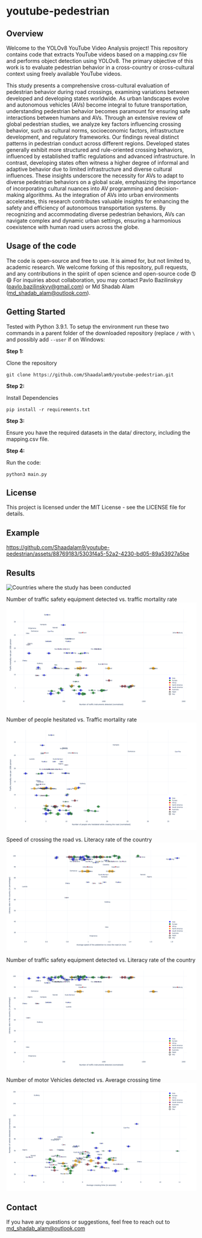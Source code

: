 # youtube-pedestrian

## Overview
Welcome to the YOLOv8 YouTube Video Analysis project! This repository contains code that extracts YouTube videos based on a mapping.csv file and performs object detection using YOLOv8. The primary objective of this work is to evaluate pedestrian behavior in a cross-country or cross-cultural context using freely available YouTube videos.

This study presents a comprehensive cross-cultural evaluation of pedestrian behavior during road crossings, examining variations between developed and developing states worldwide. As urban landscapes evolve and autonomous vehicles (AVs) become integral to future transportation, understanding pedestrian behavior becomes paramount for ensuring safe interactions between humans and AVs. Through an extensive review of global pedestrian studies, we analyze key factors influencing crossing behavior, such as cultural norms, socioeconomic factors, infrastructure development, and regulatory frameworks. Our findings reveal distinct patterns in pedestrian conduct across different regions. Developed states generally exhibit more structured and rule-oriented crossing behaviors, influenced by established traffic regulations and advanced infrastructure. In contrast, developing states often witness a higher degree of informal and adaptive behavior due to limited infrastructure and diverse cultural influences. These insights underscore the necessity for AVs to adapt to diverse pedestrian behaviors on a global scale, emphasizing the importance of incorporating cultural nuances into AV programming and decision-making algorithms. As the integration of AVs into urban environments accelerates, this research contributes valuable insights for enhancing the safety and efficiency of autonomous transportation systems. By recognizing and accommodating diverse pedestrian behaviors, AVs can navigate complex and dynamic urban settings, ensuring a harmonious coexistence with human road users across the globe.

## Usage of the code
The code is open-source and free to use. It is aimed for, but not limited to, academic research. We welcome forking of this repository, pull requests, and any contributions in the spirit of open science and open-source code 😍😄 For inquiries about collaboration, you may contact Pavlo Bazilinskyy (pavlo.bazilinskyy@gmail.com) or Md Shadab Alam (md_shadab_alam@outlook.com).

## Getting Started
Tested with Python 3.9.1. To setup the environment run these two commands in a parent folder of the downloaded repository (replace `/` with `\` and possibly add `--user` if on Windows:

**Step 1:**  

Clone the repository
```command line
git clone https://github.com/Shaadalam9/youtube-pedestrian.git
```

**Step 2:** 

Install Dependencies
```command line
pip install -r requirements.txt
```

**Step 3:**

Ensure you have the required datasets in the data/ directory, including the mapping.csv file.

**Step 4:**

Run the code:
```command line
python3 main.py
```

## License
This project is licensed under the MIT License - see the LICENSE file for details.

## Example

https://github.com/Shaadalam9/youtube-pedestrian/assets/88769183/5303f4a5-52a2-4230-bd05-89a53927a5be




## Results

![Countries where the study has been conducted](https://github.com/Shaadalam9/youtube-pedestrian/assets/88769183/07d263a5-e9d6-45cf-896b-1aa94ecbff6e)

Number of traffic safety equipment detected vs. traffic mortality rate
[![Number of traffic safety equipment detected vs. traffic mortality rate](figures/traffic_safety_vs_traffic_mortality.png)](https://htmlpreview.github.io/?https://github.com/Shaadalam9/youtube-pedestrian/blob/main/figures/traffic_safety_vs_traffic_mortality.html)  

Number of people hesitated vs. Traffic mortality rate
[![Number of people hesitated vs. Traffic mortality rate](figures/hesitation_vs_traffic_mortality.png)](https://htmlpreview.github.io/?https://github.com/Shaadalam9/youtube-pedestrian/blob/main/figures/hesitation_vs_traffic_mortality.html)  

Speed of crossing the road vs. Literacy rate of the country
[![Speed of crossing the road vs. Literacy rate of the country](figures/speed_of_crossing_vs_literacy.png)](https://htmlpreview.github.io/?https://github.com/Shaadalam9/youtube-pedestrian/blob/main/figures/speed_of_crossing_vs_literacy.html)

Number of traffic safety equipment detected vs. Literacy rate  of the country
[![Number of traffic safety equipment detected vs. Literacy rate  of the country](figures/traffic_safety_vs_literacy.png)](https://htmlpreview.github.io/?https://github.com/Shaadalam9/youtube-pedestrian/blob/main/figures/traffic_safety_vs_literacy.html)  

Number of motor Vehicles detected vs. Average crossing time
[![Number of Motor Vehicles detected vs. Average crossing time](figures/all_vehicle_vs_cross_time.png)](https://htmlpreview.github.io/?https://github.com/Shaadalam9/youtube-pedestrian/blob/main/figures/all_vehicle_vs_cross_time.html)  

## Contact
If you have any questions or suggestions, feel free to reach out to md_shadab_alam@outlook.com

